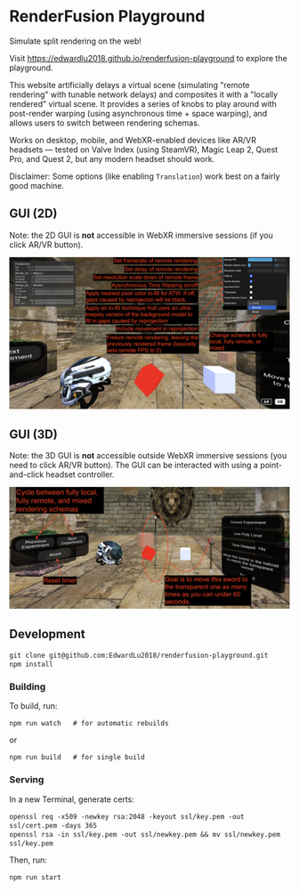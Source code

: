 # RenderFusion Playground

Simulate split rendering on the web!

Visit https://edwardlu2018.github.io/renderfusion-playground to explore the playground.

This website artificially delays a virtual scene (simulating "remote rendering" with tunable network delays) and composites it
with a "locally rendered" virtual scene. It provides a series of knobs to play around with post-render warping (using
asynchronous time + space warping), and allows users to switch between rendering schemas.

Works on desktop, mobile, and WebXR-enabled devices like AR/VR headsets — tested on Valve Index (using SteamVR), Magic Leap 2,
Quest Pro, and Quest 2, but any modern headset should work.

Disclaimer: Some options (like enabling `Translation`) work best on a fairly good machine.

## GUI (2D)
Note: the 2D GUI is __not__ accessible in WebXR immersive sessions (if you click AR/VR button).

![gui-2d](./images/gui-2d.png)

## GUI (3D)
Note: the 3D GUI is __not__ accessible outside WebXR immersive sessions (you need to click AR/VR button). The GUI can be
interacted with using a point-and-click headset controller.

![gui-2d](./images/gui-3d.png)

## Development
```
git clone git@github.com:EdwardLu2018/renderfusion-playground.git
npm install
```

### Building

To build, run:
```
npm run watch   # for automatic rebuilds
```
or
```
npm run build   # for single build
```

### Serving

In a new Terminal, generate certs:
```
openssl req -x509 -newkey rsa:2048 -keyout ssl/key.pem -out ssl/cert.pem -days 365
openssl rsa -in ssl/key.pem -out ssl/newkey.pem && mv ssl/newkey.pem ssl/key.pem
```

Then, run:
```
npm run start
```
